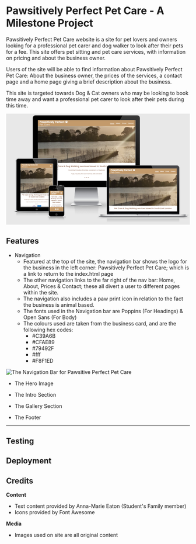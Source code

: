 # Pawsitively Perfect Pet Care - A Milestone Project

Pawsitively Perfect Pet Care website is a site for pet lovers and owners looking for a professional pet carer and dog walker to look after their pets for a fee. This site offers pet sitting and pet care services, with information on pricing and about the business owner.

Users of the site will be able to find information about Pawsitively Perfect Pet Care: About the business owner, the prices of the services, a contact page and a home page giving a brief description about the business.

This site is targeted towards Dog & Cat owners who may be looking to book time away and want a professional pet carer to look after their pets during this time.

![Responsive view of Pawsitively Perfect Pet Care on all devices](https://raw.githubusercontent.com/LunieLu/PawsPerfect/main/docs/Responsive.PNG "Pawsitively Perfect Pet Care")

## Features
- Navigation
    - Featured at the top of the site, the navigation bar shows the logo for the business in the left corner: Pawsitively Perfect Pet Care; which is a link to return to the index.html page
    - The other navigation links to the far right of the nav bar: Home, About, Prices & Contact; these all divert a user to different pages within the site.
    - The navigation also includes a paw print icon in relation to the fact the business is animal based.
    - The fonts used in the Navigation bar are Poppins (For Headings) & Open Sans (For Body)
    - The colours used are taken from the business card, and are the following hex codes:
        - #C39A6B
        - #CFAE89
        - #79492F
        - #fff
        - #F8F1ED

![The Navigation Bar for Pawsitive Perfect Pet Care]()

- The Hero Image



- The Intro Section

- The Gallery Section

- The Footer

---

## Testing



## Deployment
    


## Credits
 
 **Content**
- Text content provided by Anna-Marie Eaton (Student's Family member)
- Icons provided by Font Awesome <a href=""></a>

 **Media**
- Images used on site are all original content
